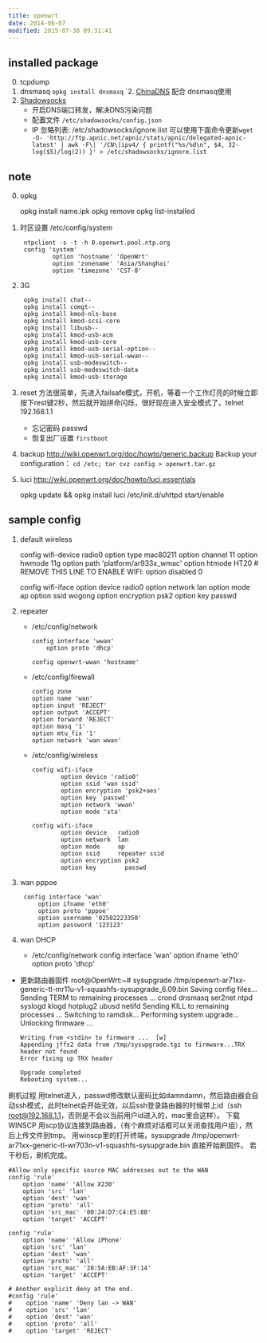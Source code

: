 ```yaml
---
title: openwrt
date: 2014-06-07
modified: 2015-07-30 09:31:41
---
```


## installed package
0. tcpdump
1. dnsmasq `opkg install dnsmasq`
`2. [ChinaDNS](https://github.com/clowwindy/ChinaDNS) 配合 dnsmasq使用
3. [Shadowsocks](https://github.com/shadowsocks/openwrt-shadowsocks) 
    - 开启DNS端口转发，解决DNS污染问题
    - 配置文件 `/etc/shadowsocks/config.json`
    - IP 忽略列表: /etc/shadowsocks/ignore.list 可以使用下面命令更新`wget -O- 'http://ftp.apnic.net/apnic/stats/apnic/delegated-apnic-latest' | awk -F\| '/CN\|ipv4/ { printf("%s/%d\n", $4, 32-log($5)/log(2)) }' > /etc/shadowsocks/ignore.list`


## note
0. opkg
 
    opkg install name.ipk
    opkg remove
    opkg list-installed

1. 时区设置 /etc/config/system

        ntpclient -s -t -h 0.openwrt.pool.ntp.org
        config 'system'
                option 'hostname' 'OpenWrt'
                option 'zonename' 'Asia/Shanghai'
                option 'timezone' 'CST-8'

2. 3G

        opkg install chat--
        opkg install comgt--
        opkg install kmod-nls-base
        opkg install kmod-scsi-core
        opkg install libusb--
        opkg install kmod-usb-acm
        opkg install kmod-usb-core
        opkg install kmod-usb-serial-option--
        opkg install kmod-usb-serial-wwan--
        opkg install usb-modeswitch--
        opkg install usb-modeswitch-data
        opkg install kmod-usb-storage

3. reset
方法很简单，先进入failsafe模式，开机，等着一个工作灯亮的时候立即按下rest键2秒，然后就开始拼命闪烁，很好现在进入安全模式了。telnet 192.168.1.1
    - 忘记密码 passwd
    - 恢复出厂设置 `firstboot`

4. backup
http://wiki.openwrt.org/doc/howto/generic.backup
Backup your configuration： `cd /etc; tar cvz config > openwrt.tar.gz`

5. luci
http://wiki.openwrt.org/doc/howto/luci.essentials

    opkg update && opkg install luci
    /etc/init.d/uhttpd start/enable

## sample config
1. default wireless

      config wifi-device  radio0
              option type     mac80211
              option channel  11
              option hwmode   11g
              option path     'platform/ar933x_wmac'
              option htmode   HT20
              # REMOVE THIS LINE TO ENABLE WIFI:
              option disabled 0

      config wifi-iface
              option device   radio0
              option network  lan
              option mode     ap
              option ssid     wogong
              option encryption psk2
              option key        passwd

2. repeater
    - /etc/config/network

          config interface 'wwan'
              option proto 'dhcp'

          config openwrt-wwan 'hostname'

    - /etc/config/firewall

          config zone
          option name 'wan'
          option input 'REJECT'
          option output 'ACCEPT'
          option forward 'REJECT'
          option masq '1'
          option mtu_fix '1'
          option network 'wan wwan'

    - /etc/config/wireless

          config wifi-iface
                  option device 'radio0'
                  option ssid 'wan ssid'
                  option encryption 'psk2+aes'
                  option key 'passwd'
                  option network 'wwan'
                  option mode 'sta'

          config wifi-iface
                  option device   radio0
                  option network  lan
                  option mode     ap
                  option ssid     repeater ssid
                  option encryption psk2
                  option key        passwd

3. wan pppoe

  		config interface 'wan'
  	        option ifname 'eth0'
  	        option proto 'pppoe'
  	        option username '02502223350'
  	        option password '123123'

4. wan DHCP
    - /etc/config/network
  		config interface 'wan'
  	        option ifname 'eth0'
  	        option proto 'dhcp'


* 更新路由器固件
      root@OpenWrt:~# sysupgrade /tmp/openwrt-ar71xx-generic-tl-mr11u-v1-squashfs-sysupgrade_6.09.bin
      Saving config files...
      Sending TERM to remaining processes ... crond dnsmasq ser2net ntpd syslogd klogd hotplug2 ubusd netifd
      Sending KILL to remaining processes ...
      Switching to ramdisk...
      Performing system upgrade...
      Unlocking firmware ...

      Writing from <stdin> to firmware ...  [w]
      Appending jffs2 data from /tmp/sysupgrade.tgz to firmware...TRX header not found
      Error fixing up TRX header

      Upgrade completed
      Rebooting system...

刷机过程
用telnet进入，passwd修改默认密码比如damndamn，然后路由器会自动ssh模式，此时telnet会开始无效，以后ssh登录路由器的时候带上id（ssh root@192.168.1.1，否则是不会以当前用户id进入的，mac里会这样）。
下载WINSCP
用scp协议连接到路由器，（有个麻烦对话框可以关闭查找用户组），然后上传文件到tmp。
用winscp里的打开终端，sysupgrade /tmp/openwrt-ar71xx-generic-tl-wr703n-v1-squashfs-sysupgrade.bin
直接开始刷固件。
若干秒后，刷机完成。

    #Allow only specific source MAC addresses out to the WAN
    config 'rule'
        option 'name' 'Allow X230'
        option 'src' 'lan'
        option 'dest' 'wan'
        option 'proto' 'all'
        option 'src_mac' '00:24:D7:C4:E5:88'
        option 'target' 'ACCEPT'
    
    config 'rule'
        option 'name' 'Allow iPhone'
        option 'src' 'lan'
        option 'dest' 'wan'
        option 'proto' 'all'
        option 'src_mac' '28:5A:EB:AF:3F:14'
        option 'target' 'ACCEPT'
    
    # Another explicit deny at the end.
    #config 'rule'
    #    option 'name' 'Deny lan -> WAN'
    #    option 'src' 'lan'
    #    option 'dest' 'wan'
    #    option 'proto' 'all'
    #    option 'target' 'REJECT'
    
